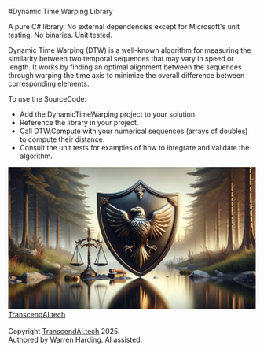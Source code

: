 
#Dynamic Time Warping Library

A pure C# library. No external dependencies except for Microsoft's unit testing. No binaries. Unit tested.

Dynamic Time Warping (DTW) is a well-known algorithm for measuring the similarity between two temporal sequences that may vary in speed or length. It works by finding an optimal alignment between the sequences through warping the time axis to minimize the overall difference between corresponding elements.

To use the SourceCode:
- Add the DynamicTimeWarping project to your solution.
- Reference the library in your project.
- Call DTW.Compute with your numerical sequences (arrays of doubles) to compute their distance.
- Consult the unit tests for examples of how to integrate and validate the algorithm.

![AI Image](aiimage.jpg)
[TranscendAI.tech](https://TranscendAI.tech)<br>
<br>
Copyright [TranscendAI.tech](https://TranscendAI.tech) 2025.</br>
Authored by Warren Harding. AI assisted.</br>
  